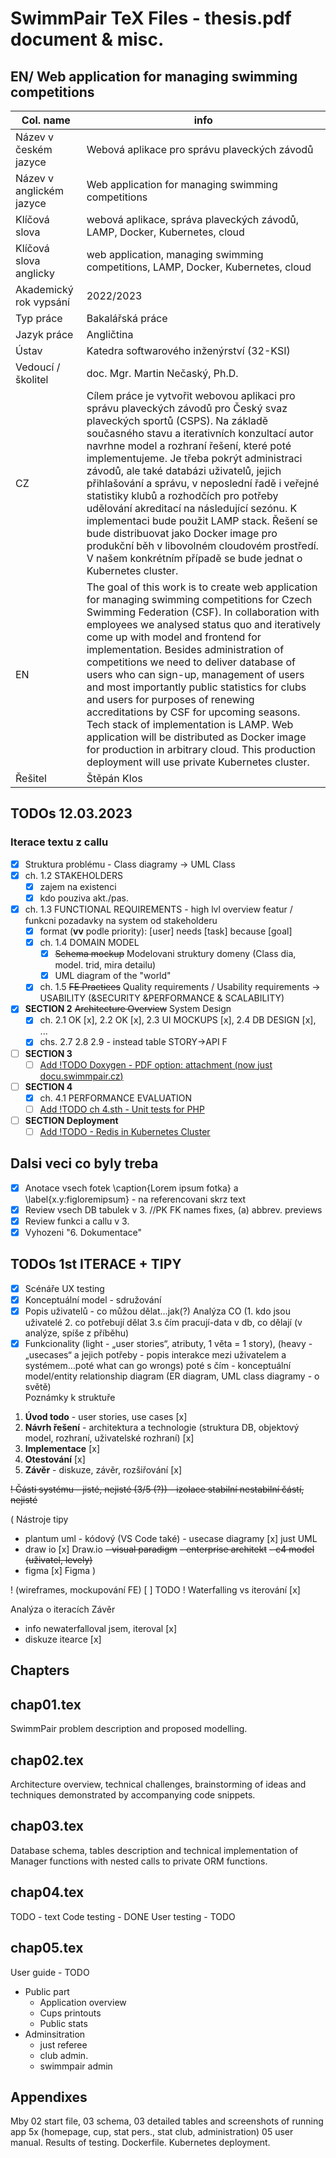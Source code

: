 # SwimmPair TeX Files - thesis.pdf document & misc.
## EN/ Web application for managing swimming competitions
| Col. name | info |
| ----------- | ----------- |
| Název v českém jazyce | Webová aplikace pro správu plaveckých závodů |
| Název v anglickém jazyce | Web application for managing swimming competitions | 
| Klíčová slova | webová aplikace, správa plaveckých závodů, LAMP, Docker, Kubernetes, cloud |
| Klíčová slova anglicky | web application, managing swimming competitions, LAMP, Docker, Kubernetes, cloud |
| Akademický rok vypsání| 2022/2023 |
| Typ práce | Bakalářská práce |
| Jazyk práce | Angličtina |
| Ústav | Katedra softwarového inženýrství (32-KSI) |
| Vedoucí / školitel | doc. Mgr. Martin Nečaský, Ph.D. |
| CZ | Cílem práce je vytvořit webovou aplikaci pro správu plaveckých závodů pro Český svaz plaveckých sportů (CSPS). Na základě současného stavu a iterativních konzultací autor navrhne model a rozhraní řešení, které poté implementujeme. Je třeba pokrýt administraci závodů, ale také databázi uživatelů, jejich přihlašování a správu, v neposlední řadě i veřejné statistiky klubů a rozhodčích pro potřeby udělování akreditací na následující sezónu. K implementaci bude použit LAMP stack. Řešení se bude distribuovat jako Docker image pro produkční běh v libovolném cloudovém prostředí. V našem konkrétním případě se bude jednat o Kubernetes cluster. |
| EN | The goal of this work is to create web application for managing swimming competitions for Czech Swimming Federation (CSF). In collaboration with employees we analysed status quo and iteratively come up with model and frontend for implementation. Besides administration of competitions we need to deliver database of users who can sign-up, management of users and most importantly public statistics for clubs and users for purposes of renewing accreditations by CSF for upcoming seasons. Tech stack of implementation is LAMP. Web application will be distributed as Docker image for production in arbitrary cloud. This production deployment will use private Kubernetes cluster. |
| Řešitel | Štěpán Klos |

## TODOs 12.03.2023
### Iterace textu z callu
- [x] Struktura problému - Class diagramy -> UML Class 
- [x] ch. 1.2 STAKEHOLDERS 
    - [x] zajem na existenci
    - [x] kdo pouziva akt./pas.
- [x] ch. 1.3 FUNCTIONAL REQUIREMENTS - high lvl overview featur / funkcni pozadavky na system od stakeholderu  
    - [x] format (**vv** podle priority): [user] needs [task] because [goal]
    - [x] ch. 1.4 DOMAIN MODEL 
        - [x] ~~Schema mockup~~ Modelovani struktury domeny (Class dia, model. trid, mira detailu)
        - [x] UML diagram of the "world"
    - [x] ch. 1.5 ~~FE Practices~~ Quality requirements / Usability requirements -> USABILITY (&SECURITY &PERFORMANCE & SCALABILITY)
- [x] **SECTION 2** ~~Architecture Overview~~ System Design
    - [x] ch. 2.1 OK [x], 2.2 OK [x], 2.3 UI MOCKUPS [x], 2.4 DB DESIGN [x], ...
    - [x] chs. 2.7 2.8 2.9 - instead table STORY->API F 
- [ ] **SECTION 3**     
    - [ ] <ins>Add !TODO Doxygen - PDF option: attachment (now just [docu.swimmpair.cz](http://docu.swimmpair.cz))</ins>
- [ ] **SECTION 4**
    - [x] ch. 4.1 PERFORMANCE EVALUATION
    - [ ] <ins>Add !TODO ch 4.sth - Unit tests for PHP</ins>
- [ ] **SECTION Deployment**
    - [ ] <ins>Add !TODO - Redis in Kubernetes Cluster</ins>

## Dalsi veci co byly treba
- [x] Anotace vsech fotek \caption{Lorem ipsum fotka} a \label{x.y:figloremipsum} - na referencovani skrz text
- [x] Review vsech DB tabulek v 3. //PK FK names fixes, (a) abbrev. previews
- [x] Review funkci a callu v 3.
- [x] Vyhozeni "6. Dokumentace"

## TODOs 1st ITERACE + TIPY
- [x] Scénáře UX testing
- [x] Konceptuální model - sdružování
- [x] Popis uživatelů - co můžou dělat…jak(?) Analýza CO (1. kdo jsou uživatelé 2. co potřebují dělat 3.s čím pracují-data v db, co dělají (v analýze, spíše z příběhu)
- [x] Funkcionality (light - „user stories“, atributy, 1 věta = 1 story), (heavy - „usecases“ a jejich potřeby - popis interakce mezi uživatelem a systémem…poté what can go wrongs) poté s čím - konceptuální model/entity relationship diagram (ER diagram, UML class diagramy - o světě)  
Poznámky k struktuře 
1. **Úvod todo** - user stories, use cases [x]
2. **Návrh řešení** - architektura a technologie (struktura DB, objektový model, rozhraní, uživatelské rozhraní) [x]
3. **Implementace** [x]
4. **Otestování** [x]
5. **Závěr** - diskuze, závěr, rozšiřování [x]

~~! Části systému - jisté, nejisté (3/5 (?)) - izolace stabilní nestabilní částí, nejisté~~

( Nástroje tipy
- plantum uml - kódový (VS Code také) - usecase diagramy [x] just UML
- draw io [x] Draw.io
~~- visual paradigm~~
~~- enterprise architekt~~
~~- c4 model (uživatel, levely)~~
- figma [x] Figma )

! (wireframes, mockupování FE)  [ ] TODO
! Waterfalling vs iterování [x]

Analýza o iteracích
Závěr
- info newaterfalloval jsem, iteroval [x]
- diskuze itearce [x]

## Chapters 
## chap01.tex
SwimmPair problem description and proposed modelling.  
## chap02.tex
Architecture overview, technical challenges, brainstorming of ideas and techniques demonstrated by accompanying code snippets.  
## chap03.tex
Database schema, tables description and technical implementation of Manager functions with nested calls to private ORM functions. 
## chap04.tex
TODO - text
Code testing - DONE
User testing - TODO
## chap05.tex
User guide - TODO
- Public part
    - Application overview
    - Cups printouts
    - Public stats
- Adminsitration
    - just referee
    - club admin.
    - swimmpair admin
## Appendixes
Mby 02 start file, 03 schema, 03 detailed tables and screenshots of running app 5x (homepage, cup, stat pers., stat club, administration) 05 user manual. Results of testing. Dockerfile. Kubernetes deployment.

